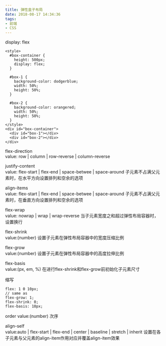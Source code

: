 ```yaml
---
title: 弹性盒子布局
date: 2018-08-17 14:34:36
tags:
- 前端
- CSS
---
```

display: flex
```
<style>
  #box-container {
    height: 500px;
    display: flex;
  }
  
  #box-1 {
    background-color: dodgerblue;
    width: 50%;
    height: 50%;
  }

  #box-2 {
    background-color: orangered;
    width: 50%;
    height: 50%;
  }
</style>
<div id="box-container">
  <div id="box-1"></div>
  <div id="box-2"></div>
</div>
```
flex-direction<br>
value: row | column | row-reverse | column-reverse

justify-content<br>
value: flex-start | flex-end | space-betwee | space-around
子元素不占满父元素时，在水平方向设置排列和空余的选项

align-items<br>
value: flex-start | flex-end | space-betwee | space-around
子元素不占满父元素时，在垂直方向设置排列和空余的选项

flex-wrap<br>
value: nowrap | wrap | wrap-reverse
当子元素宽度之和超过弹性布局容器时，设置换行

flex-shrink<br>
value:(number)
设置子元素在弹性布局容器中的宽度压缩比例

flex-grow<br>
value:(number)
设置子元素在弹性布局容器中的高度拉伸比例

flex-basis<br>
value:(px, em, %)
在进行flex-shrink和flex-grow前初始化子元素尺寸

缩写
```
flex: 1 0 10px;
// same as
flex-grow: 1;
flex-shrink: 0;
flex-basis: 10px;
```
order
value:(number)
次序

align-self<br>
value:auto | flex-start | flex-end | center | baseline | stretch | inherit
设置在各子元素与父元素的align-item作用对应并覆盖align-item效果